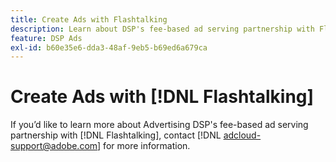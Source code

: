 ```yaml
---
title: Create Ads with Flashtalking
description: Learn about DSP's fee-based ad serving partnership with Flashtalking.
feature: DSP Ads
exl-id: b60e35e6-dda3-48af-9eb5-b69ed6a679ca
---
```

# Create Ads with [!DNL Flashtalking]

If you’d like to learn more about Advertising DSP's fee-based ad serving partnership with [!DNL Flashtalking], contact [!DNL adcloud-support@adobe.com] for more information.
